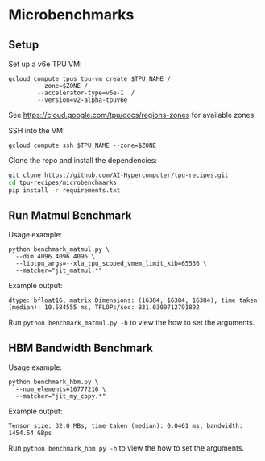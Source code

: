 # Microbenchmarks

## Setup

Set up a v6e TPU VM:
```
gcloud compute tpus tpu-vm create $TPU_NAME /
        --zone=$ZONE /
        --accelerator-type=v6e-1  /
        --version=v2-alpha-tpuv6e
```
See https://cloud.google.com/tpu/docs/regions-zones for available zones.

SSH into the VM:
```
gcloud compute ssh $TPU_NAME --zone=$ZONE
```

Clone the repo and install the dependencies:
```bash
git clone https://github.com/AI-Hypercomputer/tpu-recipes.git
cd tpu-recipes/microbenchmarks
pip install -r requirements.txt
```

## Run Matmul Benchmark

Usage example:
```
python benchmark_matmul.py \
  --dim 4096 4096 4096 \
  --libtpu_args=--xla_tpu_scoped_vmem_limit_kib=65536 \
  --matcher="jit_matmul.*"
```

Example output:
```
dtype: bfloat16, matrix Dimensions: (16384, 16384, 16384), time taken (median): 10.584555 ms, TFLOPs/sec: 831.0309712791892
```

Run `python benchmark_matmul.py -h` to view the how to set the arguments.


## HBM Bandwidth Benchmark

Usage example:
```
python benchmark_hbm.py \
  --num_elements=16777216 \
  --matcher="jit_my_copy.*"
```

Example output:
```
Tensor size: 32.0 MBs, time taken (median): 0.0461 ms, bandwidth: 1454.54 GBps
```

Run `python benchmark_hbm.py -h` to view the how to set the arguments.